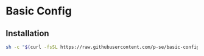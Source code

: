 # Basic Config

## Installation

```bash
sh -c "$(curl -fsSL https://raw.githubusercontent.com/p-se/basic-config/master/install.sh)"
```
